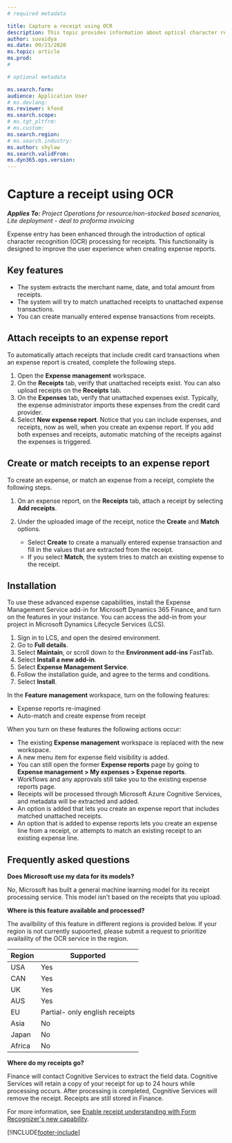 ```yaml
---
# required metadata

title: Capture a receipt using OCR
description: This topic provides information about optical character recognition (OCR) processing for receipts.
author: suvaidya
ms.date: 09/23/2020
ms.topic: article
ms.prod: 
#

# optional metadata

ms.search.form: 
audience: Application User
# ms.devlang: 
ms.reviewer: kfend
ms.search.scope: 
# ms.tgt_pltfrm: 
# ms.custom: 
ms.search.region: 
# ms.search.industry: 
ms.author: shylaw
ms.search.validFrom: 
ms.dyn365.ops.version: 
---
```


# Capture a receipt using OCR

_**Applies To:** Project Operations for resource/non-stocked based scenarios, Lite deployment - deal to proforma invoicing_

Expense entry has been enhanced through the introduction of optical character recognition (OCR) processing for receipts. This functionality is designed to improve the user experience when creating expense reports.

## Key features

- The system extracts the merchant name, date, and total amount from receipts.
- The system will try to match unattached receipts to unattached expense transactions.
- You can create manually entered expense transactions from receipts.

## Attach receipts to an expense report

To automatically attach receipts that include credit card transactions when an expense report is created, complete the following steps.

  1. Open the **Expense management** workspace.
  2. On the **Receipts** tab, verify that unattached receipts exist. You can also upload receipts on the **Receipts** tab.
  3. On the **Expenses** tab, verify that unattached expenses exist. Typically, the expense administrator imports these expenses from the credit card provider.
  4. Select **New expense report**. Notice that you can include expenses, and receipts, now as well, when you create an expense report. If you add both expenses and receipts, automatic matching of the receipts against the expenses is triggered.

## Create or match receipts to an expense report
To create an expense, or match an expense from a receipt, complete the following steps.

  1. On an expense report, on the **Receipts** tab, attach a receipt by selecting **Add receipts**.
  2. Under the uploaded image of the receipt, notice the **Create** and **Match** options.

      - Select **Create** to create a manually entered expense transaction and fill in the values that are extracted from the receipt.
      - If you select **Match**, the system tries to match an existing expense to the receipt.

## Installation

To use these advanced expense capabilities, install the Expense Management Service add-in for Microsoft Dynamics 365 Finance, and turn on the features in your instance. You can access the add-in from your project in Microsoft Dynamics Lifecycle Services (LCS).

1. Sign in to LCS, and open the desired environment.
2. Go to **Full details**.
3. Select **Maintain**, or scroll down to the **Environment add-ins** FastTab.
4. Select **Install a new add-in**.
5. Select **Expense Management Service**.
6. Follow the installation guide, and agree to the terms and conditions.
7. Select **Install**.

In the **Feature management** workspace, turn on the following features:

- Expense reports re-imagined
- Auto-match and create expense from receipt

When you turn on these features the following actions occur:

- The existing **Expense management** workspace is replaced with the new workspace.
- A new menu item for expense field visibility is added.
- You can still open the former **Expense reports** page by going to **Expense management > My expenses > Expense reports**.
- Workflows and any approvals still take you to the existing expense reports page.
- Receipts will be processed through Microsoft Azure Cognitive Services, and metadata will be extracted and added.
- An option is added that lets you create an expense report that includes matched unattached receipts.
- An option that is added to expense reports lets you create an expense line from a receipt, or attempts to match an existing receipt to an existing expense line.

## Frequently asked questions

**Does Microsoft use my data for its models?**

No, Microsoft has built a general machine learning model for its receipt processing service. This model isn't based on the receipts that you upload.

**Where is this feature available and processed?**

The availbility of this feature in different regions is provided below. If your region is not currently supoorted, please submit a request to prioritize availaility of the OCR service in the region. 

| Region | Supported                      |
|--------|--------------------------------|
| USA    | Yes                            |
| CAN    | Yes                            |
| UK     | Yes                            |
| AUS    | Yes                            |
| EU     | Partial- only english receipts |
| Asia   | No                             |
| Japan  | No                             |
| Africa | No                             |

**Where do my receipts go?**

Finance will contact Cognitive Services to extract the field data. Cognitive Services will retain a copy of your receipt for up to 24 hours while processing occurs. After processing is completed, Cognitive Services will remove the receipt. Receipts are still stored in Finance.

For more information, see [Enable receipt understanding with Form Recognizer's new capability](https://azure.microsoft.com/blog/enable-receipt-understanding-with-form-recognizer-s-new-capability/).


[!INCLUDE[footer-include](../includes/footer-banner.md)]
